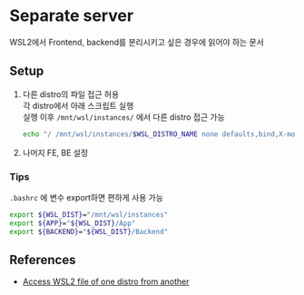 # Separate server

WSL2에서 Frontend, backend를 분리시키고 싶은 경우에 읽어야 하는 문서

## Setup

1. 다른 distro의 파일 접근 허용  
   각 distro에서 아래 스크립트 실행  
   실행 이후 `/mnt/wsl/instances/` 에서 다른 distro 접근 가능

   ```bash
   echo "/ /mnt/wsl/instances/$WSL_DISTRO_NAME none defaults,bind,X-mount.mkdir 0 0" | sudo tee -a /etc/fstab
   ```

1. 나머지 FE, BE 설정

### Tips

`.bashrc` 에 변수 export하면 편하게 사용 가능

```bash
export ${WSL_DIST}="/mnt/wsl/instances"
export ${APP}="${WSL_DIST}/App"
export ${BACKEND}="${WSL_DIST}/Backend"
```

## References

- [Access WSL2 file of one distro from another](https://superuser.com/questions/1659218/is-there-a-way-to-access-files-from-one-wsl-2-distro-image-in-another-one)
